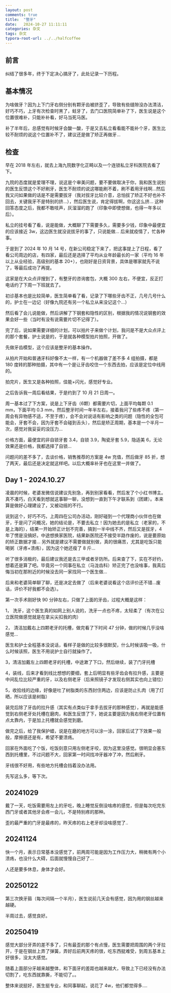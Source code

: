 ```yaml
---
layout: post
comments: true
title:  "整牙"
date:   2024-10-27 11:11:11
categories: 杂文
tags: 杂文
typora-root-url: ../../halfcoffee
---
```




## 前言

纠结了很多年，终于下定决心搞牙了，此处记录一下历程。

## 基本情况

为啥做牙？因为上下门牙右侧分别有颗牙齿被挤歪了，导致有些缝隙没办法清洁，好巧不巧，上牙有次检查时黑了，蛀牙了，去门口医院简单补了下，医生说是这个位置很难补，只能补补看，好马当死马医。

补了半年后，总感觉有时候牙会酸一酸，于是又去私立看看能不能补个牙，医生比较不耐烦的说这个位置补不了，建议还是做了矫正再做牙...

## 检查

早在 2018 年左右，就去上海九院数字化正畸以及一个连锁私立牙科医院去看了下。

九院的态度就是爱理不理，说这是个审美问题，要不要做取决于你，我和医生说别的医生反馈这个不好刷牙，医生不耐烦的说这哪能刷不着，刷不着用牙线啊...然后我又问如果做的话是不是需要拔牙（我对拔牙比较介意，总怕拔了矫正不好也补不回去，关键我牙不是特别的挤...），然后医生说，肯定得拔啊，你这这么挤... 这种回答态度之后，我都不敢吱声，灰溜溜的跑了（印象中即使想做，也得一年多以后）。

私立的挂号看了看，说是能做，大概聊了下需要多久，需要多少钱，印象中最便宜的应该接近 3w，这边医生就没说拔牙的事了，只说能做... 后来就疫情了，忙各种事。

于是到了 2024 年 10 月 14 号，在新公司稳定下来了，把这事提上了日程，看了看公司周边的店，有四家，最后还是选择了平均从业年龄最长的一家（平均 16 年以上从业经验，高级别的基本 20+），也刚好是日资背景，具体是哪家就先不说了，等最后成功了再提。

这家是在大众点评搜到了，有整牙的咨询套包，大概 300 左右，不便宜，反正打电话约了下周一下班就去了。

初诊基本也是比较简单，医生简单看了看，记录了下哪些牙齿不正，几号几号什么的，护士在一边记（好像九院还有另一个私立从来没记这个...）

然后看了会儿说能做，然后讲解了下钢套和隐性的区别，根据我的情况说钢套的效果会好一些（当时有没有说需要片切不记得了）。

完了后，说如果需要详细的计划，可以拍片子来做个计划，我问是不是大众点评上的那个套餐，护士说是的，于是就各种模型拍片拍照，开做了。

先做牙齿模型，这个应该是整牙的基本操作。

从拍片开始和普通牙科好像不太一样，有一个机器做了差不多 4 组拍摄，都是 180 度转的那种拍摄，其中有一个是让牙齿咬住一个东西去拍，应该是定位中线用的。

拍完片，医生又是各种拍照，佳能+闪光，感觉好专业。

之后告诉我一周后看结果，于是约到了 10 月 21 日周一。

周一基本过了下方案，说是上下牙齿（6颗）都需要片切，上面平均每颗 0.1 mm，下面平均 0.3 mm，然后整牙时间一年半左右，接着我问了些疼不疼（第一周会有异物感不适，不至于疼），会不会对说话有影响之类的问题（隐性的全包可能会，牙套不会，因为牙套不会碰到舌头），然后是矫正周期，基本是一个半月一次，感觉对我妥妥的没压力...

价格方面，最便宜的非自锁牙套 3.4，自锁 3.9，陶瓷牙套 5.9，隐适美 6，无论效果还是价格，我都选择了自锁...

问题问的差不多了，去谈价格，销售推荐的方案是 4w 充值，然后做牙 85 折，想了两天，最后还是决定就这样吧。以后大概率补牙也在这里一并做了。

## Day 1 - 2024.10.27

凌晨的时候，老婆发微信说建议先别急，再到别家看看，然后发了个小红书博主。真不凑巧，白天看到想就这事聊一聊，没想到一直到下午才联系到（团建）。本来算是做好心理建设了，又被动摇的不行。

说到这个，好巧不巧，上周四在公司办活动，刚好碰到一个代理商小伙伴也在做牙，于是问了问概况，她的结论是，不要去私立！因为她去的是私立（老家的，不是上海的），结果一开始矫正计划不完善，搞到一半中线不齐，然后又是拔牙，4 年了愣是没搞好。中途想换家医院，结果新医院还不接受半路作废的，说是要原始的矫正数据才接... 另外就是建议不需要做就别做，真的很痛苦，尤其是吃饭只能喝粥（牙疼+溃疡），因为这个她还瘦了 8 斤...

听了很多消极的，最后建议我还是去三甲或者牙防所。后来查了下，实在不好约，想着还是算了吧。毕竟另一个同事在私立（马泷齿科）矫正完了也没啥事，我真后悔当初在那附近的时候没去同一家找同一个医生做...

后来和老婆简单聊了聊，还是决定去做了（后来老婆说看这个店评价还不错...废话，评价不好我都不会选）。

第一次手术刚好快 90 分钟左右，只做了上面的牙齿，过程大概是这样：

1， 洗牙，这个医生真的如网上别人说的，洗牙一点也不疼，太轻柔了（有次在公立医院做感觉就是在拿尖尖扣我的肉）

2， 清洁加戴右上四颗老牙的托槽，做完看了下时间 47 分钟，做的时候几乎没啥感觉...

医生和护士全程基本没说话，看样子是做的比较多很默契，什么时候该吸一吸，什么时候该照，医生不用说护士自行就操作了。

3，清洁加戴左上四颗老牙的托槽，中途漱了下口，然后继续，装了门牙托槽

4，装线，后来才看到线比想想的要细，套上后明显有些牙齿会有拉升感，主要是中间乱位比较严重的牙，以及右侧老牙（后来照镜子才发现右侧其实也向上错位）

5，收拾线的边缘，好像是吐了树脂类的东西封住两边，应该是防止扎肉（用了灯晒，所以应该是树脂）

装完后除了牙齿的拉升感（其实有点类似于拿手去拔牙的那种感觉），再就是能感觉到右侧老牙处托槽在磨肉，和医生反馈了下，她说主要是因为我右侧老牙位置有点太靠内，于是加上托槽就会感觉到磨。

做完之后，给了我保护蜡，说是在磨的地方可以涂一涂，回家后试了下效果一般般，摩擦感还是有，希望不要溃疡。

回家在外面吃了个饭，吃饭刻意只用左侧老牙咬，因为这里没感觉。很明显会塞东西到托槽里，不过问题不大，回家第一时间找冲牙器冲了冲，然后刷牙。

牙线很不好用，有些地方托槽会挡着没办法用。

先写这么多，等下次。

## 20241029

戴了一天，吃饭需要用左上的牙吃，晚上睡觉反倒没啥疼的感觉，但是每次吃完东西门牙或者其他牙会疼一会儿，不是特别疼的那种。

歪的最严重的门牙是最疼的，昨天疼的右上老牙却没啥感觉了..

## 20241124

快一个月，表示日常基本没感觉了，前两周可能是因为工作压力大，稍微有两个小溃疡，也没什么大碍，后面就慢慢自己好了...

人还是要多休息，身体才会好。

## 20250122

第三次换牙箍（每次间隔一个半月），医生说前几天会有感觉，因为用的钢丝越来越硬。

半周过去，感觉良好。

## 20250419

感觉大部分牙弄的差不多了，只有最歪的那个有点慢，医生需要把周围的两个牙拉开，于是在钢丝上弄了弹簧，弄好后前两天疼的很，吃东西挺难受，到周五基本上好很多，没太大感觉。

随着上面部分牙越来越整体，和下面牙的差距也越来越大，导致上下已经没有办法切割了，吃东西就靠撕，不能切了。。

整体来说挺好，医生挺专业，和同事聊起，说花了 4w，他们都觉得多....
